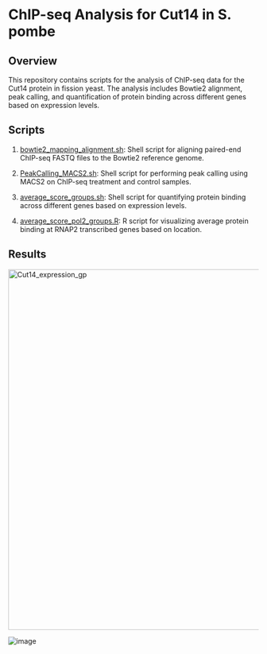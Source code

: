 # ChIP-seq Analysis for Cut14 in S. pombe

## Overview

This repository contains scripts for the analysis of ChIP-seq data for the Cut14 protein in fission yeast. The analysis includes Bowtie2 alignment, peak calling, and quantification of protein binding across different genes based on expression levels.

## Scripts

1. [bowtie2_mapping_alignment.sh](scripts/bowtie2_mapping_alignment.sh): Shell script for aligning paired-end ChIP-seq FASTQ files to the Bowtie2 reference genome.

2. [PeakCalling_MACS2.sh](scripts/PeakCalling_MACS2.sh): Shell script for performing peak calling using MACS2 on ChIP-seq treatment and control samples.

3. [average_score_groups.sh](scripts/average_score_groups.sh): Shell script for quantifying protein binding across different genes based on expression levels.

4. [average_score_pol2_groups.R](scripts/average_score_pol2_groups.R): R script for visualizing average protein binding at RNAP2 transcribed genes based on location.

## Results

<img width="726" alt="Cut14_expression_gp" src="https://github.com/peterweisel/ChIPseq_analysis/assets/116852337/6c0bd64e-1871-4fc7-bef8-49ab240c0b70">

![image](https://github.com/peterweisel/ChIPseq_analysis/assets/116852337/5059000b-216a-41d9-aef0-611650baaa65)
